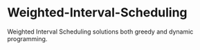 # Weighted-Interval-Scheduling
Weighted Interval Scheduling solutions both greedy and dynamic programming.

